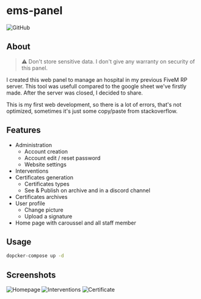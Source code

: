 # ems-panel
![GitHub](https://img.shields.io/github/license/enzops/ems-panel)

## About
> ⚠️ Don't store sensitive data. I don't give any warranty on security of this panel.

I created this web panel to manage an hospital in my previous FiveM RP server. This tool was usefull compared to the google sheet we've firstly made.
After the server was closed, I decided to share.

This is my first web development, so there is a lot of errors, that's not optimized, sometimes it's just some copy/paste from stackoverflow.

## Features
+ Administration
  + Account creation
  + Account edit / reset password
  + Website settings
+ Interventions
+ Certificates generation
  + Certificates types
  + See & Publish on archive and in a discord channel
+ Certificates archives
+ User profile
  + Change picture
  + Upload a signature
+ Home page with caroussel and all staff member

## Usage
```bash
dopcker-compose up -d
```

## Screenshots  
![Homepage](https://i.imgur.com/mL5ZBoQ.png)
![Interventions](https://i.imgur.com/jU6qzWv.png)
![Certificate](https://i.imgur.com/m2OclpS.png)
